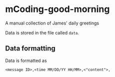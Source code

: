 # mCoding-good-morning
A manual collection of James' daily greetings

Data is stored in the file called `data`.

## Data formatting

Data is formatted as

```
<message ID>,<time MM/DD/YY HH/MM>,<"content">,
```
